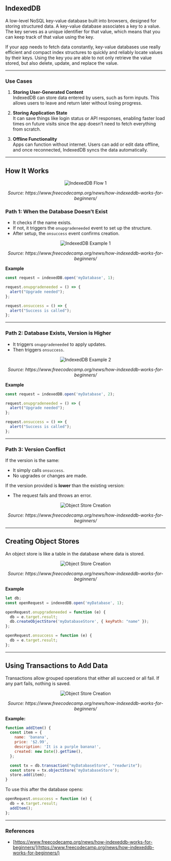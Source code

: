 ## **IndexedDB**

A low-level NoSQL key-value database built into browsers, designed for storing structured data. A key-value database associates a key to a value. The key serves as a unique identifier for that value, which means that you can keep track of that value using the key.

If your app needs to fetch data constantly, key-value databases use really efficient and compact index structures to quickly and reliably locate values by their keys. Using the key you are able to not only retrieve the value stored, but also delete, update, and replace the value.

---

### Use Cases

1. **Storing User-Generated Content**  
   IndexedDB can store data entered by users, such as form inputs. This allows users to leave and return later without losing progress.

2. **Storing Application State**  
   It can save things like login status or API responses, enabling faster load times on future visits since the app doesn’t need to fetch everything from scratch.

3. **Offline Functionality**  
   Apps can function without internet. Users can add or edit data offline, and once reconnected, IndexedDB syncs the data automatically.

---

## How It Works

<p align="center">
  <img src="data/cookies/assets/index.png" alt="IndexedDB Flow 1">
</p>
<p align="center"><i>Source: https://www.freecodecamp.org/news/how-indexeddb-works-for-beginners/</i></p>

### Path 1: When the Database Doesn’t Exist

- It checks if the name exists.
- If not, it triggers the `onupgradeneeded` event to set up the structure.
- After setup, the `onsuccess` event confirms creation.

<p align="center">
  <img src="data/cookies/assets/index1.png" alt="IndexedDB Example 1">
</p>
<p align="center"><i>Source: https://www.freecodecamp.org/news/how-indexeddb-works-for-beginners/</i></p>

**Example**
```javascript
const request = indexedDB.open('myDatabase', 1);

request.onupgradeneeded = () => {
  alert("Upgrade needed");
};

request.onsuccess = () => {
  alert("Success is called");
};
```

---

### Path 2: Database Exists, Version is Higher

- It triggers `onupgradeneeded` to apply updates.
- Then triggers `onsuccess`.

<p align="center">
  <img src="data/cookies/assets/index2.png" alt="IndexedDB Example 2">
</p>
<p align="center"><i>Source: https://www.freecodecamp.org/news/how-indexeddb-works-for-beginners/</i></p>

**Example**
```javascript
const request = indexedDB.open('myDatabase', 2);

request.onupgradeneeded = () => {
  alert("Upgrade needed");
};

request.onsuccess = () => {
  alert("Success is called");
};
```

---

### Path 3: Version Conflict

If the version is the same:
- It simply calls `onsuccess`.
- No upgrades or changes are made.

If the version provided is **lower** than the existing version:
- The request fails and throws an error.

<p align="center">
  <img src="data/cookies/assets/index3.png" alt="Object Store Creation">
</p>
<p align="center"><i>Source: https://www.freecodecamp.org/news/how-indexeddb-works-for-beginners/</i></p>

---

## Creating Object Stores

An object store is like a table in the database where data is stored.
<p align="center">
  <img src="data/cookies/assets/index4.png" alt="Object Store Creation">
</p>
<p align="center"><i>Source: https://www.freecodecamp.org/news/how-indexeddb-works-for-beginners/</i></p>

**Example**
```javascript
let db;
const openRequest = indexedDB.open('myDatabase', 1);

openRequest.onupgradeneeded = function (e) {
  db = e.target.result;
  db.createObjectStore('myDatabaseStore', { keyPath: "name" });
};

openRequest.onsuccess = function (e) {
  db = e.target.result;
};
```

---

## Using Transactions to Add Data

Transactions allow grouped operations that either all succeed or all fail. If any part fails, nothing is saved.

<p align="center">
  <img src="data/cookies/assets/index5.png" alt="Object Store Creation">
</p>
<p align="center"><i>Source: https://www.freecodecamp.org/news/how-indexeddb-works-for-beginners/</i></p>

**Example:**
```javascript
function addItem() {
  const item = {
    name: 'banana',
    price: '$2.99',
    description: 'It is a purple banana!',
    created: new Date().getTime(),
  };

  const tx = db.transaction("myDatabaseStore", "readwrite");
  const store = tx.objectStore('myDatabaseStore');
  store.add(item);
}
```

To use this after the database opens:

```javascript
openRequest.onsuccess = function (e) {
  db = e.target.result;
  addItem();
};
```

---

### References

- [https://www.freecodecamp.org/news/how-indexeddb-works-for-beginners/](https://www.freecodecamp.org/news/how-indexeddb-works-for-beginners/)